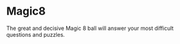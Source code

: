 # Magic8
The great and decisive Magic 8 ball will answer your most difficult questions and puzzles. 
